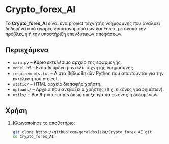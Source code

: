 # Crypto_forex_AI

Το **Crypto_forex_AI** είναι ένα project τεχνητής νοημοσύνης που αναλύει δεδομένα από αγορές κρυπτονομισμάτων και Forex, με σκοπό την πρόβλεψη ή την υποστήριξη επενδυτικών αποφάσεων.

## Περιεχόμενα

- `main.py` – Κύριο εκτελέσιμο αρχείο της εφαρμογής.
- `model.h5` – Εκπαιδευμένο μοντέλο τεχνητής νοημοσύνης.
- `requirements.txt` – Λίστα βιβλιοθηκών Python που απαιτούνται για την εκτέλεση του project.
- `static/` – HTML αρχείο διεπαφής χρήστη.
- `uploads/` – Αρχεία που ανεβάζει ο χρήστης (π.χ. εικόνες γραφημάτων).
- `utils/` – Βοηθητικά scripts όπως επεξεργασία εικόνας ή δεδομένων.

## Χρήση

1. Κλωνοποίησε το αποθετήριο:
   ```bash
   git clone https://github.com/geraldosiska/Crypto_forex_AI.git
   cd Crypto_forex_AI
